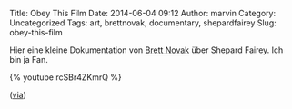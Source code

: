 Title: Obey This Film
Date: 2014-06-04 09:12
Author: marvin
Category: Uncategorized
Tags: art, brettnovak, documentary, shepardfairey
Slug: obey-this-film

Hier eine kleine Dokumentation von [Brett
Novak](http://www.brettnovak.com/) über Shepard Fairey. Ich bin ja Fan.

{% youtube rcSBr4ZKmrQ   %}

([via](http://laughingsquid.com/obey-this-film-a-short-documentary-about-street-artist-shepard-fairey/))

